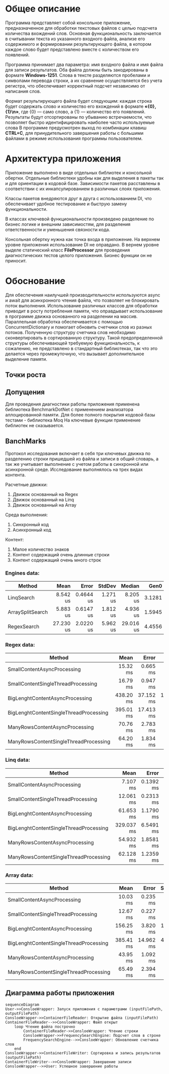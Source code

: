 # Общее описание

Программа представляет собой консольное приложение, предназначенное для обработки текстовых файлов с целью подсчета количества вхождений слов. Основная функциональность заключается в считывании текста из указанного входного файла, анализе его содержимого и формировании результирующего файла, в котором каждое слово будет представлено вместе с количеством его появлений.

Программа принимает два параметра: имя входного файла и имя файла для записи результатов. Оба файла должны быть закодированы в формате **Windows-1251**. Слова в тексте разделяются пробелами и символами перевода строки, а их сравнение осуществляется без учета регистра, что обеспечивает корректный подсчет независимо от написания слов.

Формат результирующего файла будет следующим: каждая строка будет содержать слово и количество его вхождений в формате **«{0},{1}\n»**, где {0} — само слово, а {1} — количество его появлений.
Результаты будут отсортированы по убыванию встречаемости, что позволяет быстро идентифицировать наиболее часто используемые слова
В программе предусмотрен выход по комбинации клавиш **CTRL+C**, для принудительного завершения работы с большими файлами в режиме использования программы пользователем.

# Архитектура приложения

Приложение выполнено в виде отдельных библиотек и консольной обертки.  Отдельные библиотеки удобны как для выделения в пакеты так и для ориентации в кодовой базе.  Зависимости пакетов расставлены в соответствии с их инкапсулированием в различных слоях приложения.

Классы  пакетов внедряются друг в друга с использованием DI, что обеспечивает удобное тестирование и быструю замену функциональности.

В классах ключевой функциональности произведено разделение по бизнес логике и внешним зависимостям, для разделения ответственности и уменьшения связности кода.

Консольная обертку нужна как точка входа в приложение.
На верхнем уровне приложения использование DI не оправдано. В вернем уровне выделе статический класс **FileProcessor** для проведения диагностических тестов целого приложения. Бизнес функции он не приносит.

# Обоснование
Для обеспечения наилучшей производительности используются async и await для асинхронного чтения файла, что позволяет не блокировать поток выполнения. Использование различных классов для обработки приводит в росту потребления памяти, что оправдывает использование в программе движка основанного на разделении на массив.
Параллельная обработка обеспечивается с помощью ConcurrentDictionary и помогает обновить счетчики слов из разных потоков.
Полученную структуру счетчика слов  необходимо сконвертировать  в сортированную структуру. Такой предопределенной структуры обеспечивающей требуемую функциональность, к сожалению, не представлено в стандартный библиотеках, так что это делается через промежуточную, что вызывает дополнительное  выделение памяти.

## Точки роста


## Допущения

Для проведения диагностики работы приложения применена библиотека BenchmarkDotNet с применением анализатора аллоцированной памяти. Для более полного покрытия кодовой базы тестами - библиотека Moq
На ключевые функции применение библиотек не сказывается.

## BanchMarks

Протокол исследования включает в себя три ключевых движка по разделению строки пришедшей из файла и записи в общий словарь, а так же учитывает выполнение с учетом работы в синхронной или асинхронной среде.
Исследование выполнялось на трех видах контента.

Расчетные движки:
1) Движок основанный на Regex
2) Движок основанный на Linq
3) Движок основанный на Array

Среда выполнения:
1) Синхронный код
2) Асинхронный код

Контент:
1) Малое количество знаков
2) Контент содержащий очень длинные строки
3) Контент содержащий очень много строк

### Engines data:

| Method           | Mean      | Error     | StdDev   | Median    | Gen0   | Allocated |
|----------------- |----------:|----------:|---------:|----------:|-------:|----------:|
| LinqSearch       |  8.542 us | 0.4644 us | 1.271 us |  8.205 us | 3.1281 |   9.63 KB |
| ArraySplitSearch |  5.883 us | 0.6147 us | 1.812 us |  4.936 us | 1.5945 |   4.89 KB |
| RegexSearch      | 27.230 us | 2.0220 us | 5.962 us | 29.016 us | 4.4556 |  13.77 KB |


### Regex data:

| Method                                 | Mean      | Error     | StdDev     | Median    | Gen0       | Gen1      | Gen2      | Allocated |
|--------------------------------------- |----------:|----------:|-----------:|----------:|-----------:|----------:|----------:|----------:|
| SmallContentAsyncProcessing            |  15.32 ms |  0.665 ms |   1.811 ms |  14.85 ms |   843.7500 |  312.5000 |         - |   3.42 MB |
| SmallContentSingleThreadProcessing     |  16.79 ms |  0.947 ms |   2.640 ms |  16.16 ms |   857.1429 |  285.7143 |         - |   3.41 MB |
| BigLenghtContentAsyncProcessing        | 438.20 ms | 37.152 ms | 108.960 ms | 392.06 ms | 11000.0000 | 7000.0000 | 2000.0000 |  55.03 MB |
| BigLenghtContentSingleThreadProcessing | 395.01 ms | 17.413 ms |  48.251 ms | 377.35 ms | 11000.0000 | 7000.0000 | 2000.0000 |  55.01 MB |
| ManyRowsContentAsyncProcessing         |  70.76 ms |  2.783 ms |   7.984 ms |  69.11 ms |  5400.0000 |  400.0000 |         - |  17.59 MB |
| ManyRowsContentSingleThreadProcessing  |  64.20 ms |  1.834 ms |   5.173 ms |  62.21 ms |  5000.0000 |  833.3333 |         - |  17.56 MB |

### Linq data:

| Method                                 | Mean       | Error     | StdDev     | Median     | Gen0       | Gen1      | Gen2      | Allocated |
|--------------------------------------- |-----------:|----------:|-----------:|-----------:|-----------:|----------:|----------:|----------:|
| SmallContentAsyncProcessing            |   7.107 ms | 0.1392 ms |  0.1810 ms |   7.104 ms |   468.7500 |   78.1250 |         - |   1.67 MB |
| SmallContentSingleThreadProcessing     |  12.061 ms | 0.2313 ms |  0.5221 ms |  11.910 ms |   843.7500 |  281.2500 |         - |   3.41 MB |
| BigLenghtContentAsyncProcessing        |  61.653 ms | 1.1790 ms |  1.5739 ms |  61.461 ms |  2750.0000 | 1375.0000 |  500.0000 |  16.42 MB |
| BigLenghtContentSingleThreadProcessing | 329.037 ms | 6.5491 ms | 14.0977 ms | 327.638 ms | 11000.0000 | 7000.0000 | 2000.0000 |  55.01 MB |
| ManyRowsContentAsyncProcessing         |  54.932 ms | 1.8581 ms |  5.0551 ms |  53.435 ms |  3636.3636 |   90.9091 |         - |  11.16 MB |
| ManyRowsContentSingleThreadProcessing  |  62.128 ms | 1.2359 ms |  2.7386 ms |  62.292 ms |  5000.0000 |  750.0000 |         - |  17.56 MB |


### Array data:
| Method                                 | Mean      | Error     | StdDev    | Median     | Gen0       | Gen1      | Gen2      | Allocated   |
|--------------------------------------- |----------:|----------:|----------:|-----------:|-----------:|----------:|----------:|------------:|
| SmallContentAsyncProcessing            |  10.03 ms |  0.235 ms |  0.648 ms |   9.970 ms |   171.8750 |   31.2500 |         - |   657.55 KB |
| SmallContentSingleThreadProcessing     |  12.67 ms |  0.227 ms |  0.201 ms |  12.636 ms |   859.3750 |  281.2500 |         - |   3495.3 KB |
| BigLenghtContentAsyncProcessing        | 156.25 ms |  3.820 ms | 10.648 ms | 152.892 ms |  1000.0000 |  333.3333 |         - |   9860.1 KB |
| BigLenghtContentSingleThreadProcessing | 385.41 ms | 14.962 ms | 41.210 ms | 377.130 ms | 11000.0000 | 7000.0000 | 2000.0000 | 56332.83 KB |
| ManyRowsContentAsyncProcessing         |  43.95 ms |  1.092 ms |  3.150 ms |  43.487 ms |   800.0000 |  100.0000 |         - |  2946.02 KB |
| ManyRowsContentSingleThreadProcessing  |  65.49 ms |  2.394 ms |  6.712 ms |  63.311 ms |  5000.0000 |  833.3333 |         - | 17984.09 KB |


## Диаграмма работы приложения

```mermaid
sequenceDiagram
User->>ConsloeWrapper: Запуск приложения с параметрами (inputFilePath, outputFilePath)
ConsloeWrapper->>ContainerFileReader: Открытие файла (inputFilePath)
ContainerFileReader-->>ConsloeWrapper: Файл открыт
    loop Чтение файла построчно
        ContainerFileReader->>ConsloeWrapper: Чтение строки
        ConsloeWrapper->>FrequencySearchEngine: Подсчет слов в строке
        FrequencySearchEngine-->>ConsloeWrapper: Обновление счетчика слов
    end
ConsloeWrapper->>ContainerFileWriter: Сортировка и запись результатов  (outputFilePath)
ContainerFileWriter-->>ConsloeWrapper: Завершение записи
ConsloeWrapper-->>User: Успешное завершение работы
```
